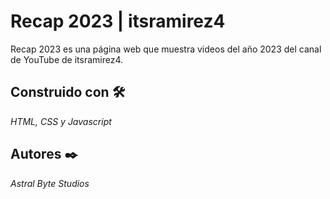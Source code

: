 # Recap 2023 | itsramirez4

Recap 2023 es una página web que muestra videos del año 2023 del canal de YouTube de itsramirez4.

## Construido con 🛠️

_HTML, CSS y Javascript_

## Autores ✒️

_Astral Byte Studios_
